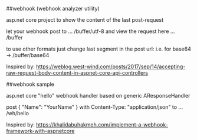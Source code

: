 ##webhook (webhook analyzer utility)

asp.net core project to show the content of the last post-request

let your webhook post to  ... /buffer/utf-8
and view the request here ... /buffer

to use other formats just change last segment in the post url: i.e. for base64 -> /buffer/base64 

Inspired by: https://weblog.west-wind.com/posts/2017/sep/14/accepting-raw-request-body-content-in-aspnet-core-api-controllers


##webhook sample

asp.net core "hello" webhook handler based on generic AResponseHandler

post { "Name": "YourName" } with Content-Type: "application/json" to ... /wh/hello

Inspired by: https://khalidabuhakmeh.com/implement-a-webhook-framework-with-aspnetcore
